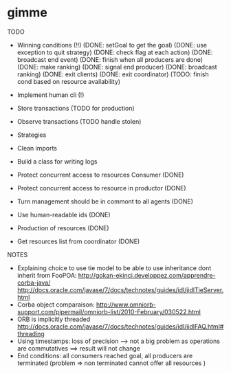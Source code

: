 # gimme

TODO
- Winning conditions (!!) (DONE: setGoal to get the goal)
                          (DONE: use exception to quit strategy)
                          (DONE: check flag at each action)
                          (DONE: broadcast end event)
                          (DONE: finish when all producers are done)
                          (DONE: make ranking)
                          (DONE: signal end producer)
                          (DONE: broadcast ranking)
                          (DONE: exit clients)
                          (DONE: exit coordinator)
                          (TODO: finish cond based on resource availability)

- Implement human cli (!)
- Store transactions (TODO for production)
- Observe transactions (TODO handle stolen)
- Strategies 
- Clean imports
- Build a class for writing logs 
- Protect concurrent access to resources Consumer (DONE)
- Protect concurrent access to resource in productor (DONE)
- Turn management should be in commont to all agents (DONE)
- Use human-readable ids (DONE)
- Production of resources (DONE)
- Get resources list from coordinator (DONE)

NOTES
- Explaining choice to use tie model to be able to use inheritance
  dont inherit from FooPOA:
  http://gokan-ekinci.developpez.com/apprendre-corba-java/
  http://docs.oracle.com/javase/7/docs/technotes/guides/idl/jidlTieServer.html
- Corba object comparaison: http://www.omniorb-support.com/pipermail/omniorb-list/2010-February/030522.html
- ORB is implicitly threaded http://docs.oracle.com/javase/7/docs/technotes/guides/idl/jidlFAQ.html#threading
- Using timestamps: loss of precision --> not a big problem as operations are commutatives
                    ==> result will not change
- End conditions: all consumers reached goal, all producers are terminated (problem => non terminated
                  cannot offer all resources )
